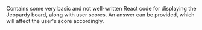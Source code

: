 Contains some very basic and not well-written React code for displaying the Jeopardy board, along with user scores. An answer can be provided, which will affect the user's score accordingly.
